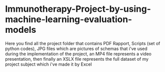 # Immunotherapy-Project-by-using-machine-learning-evaluation-models
Here you find all the project folder that contains PDF Rapport, Scripts (set of python codes), JPG files which are pictures of schemas that i've used during the implementation of the project, an MP4 file represents a video presentation, then finally an XSLX file represents the full dataset of my project subject which i've made it by Excel

